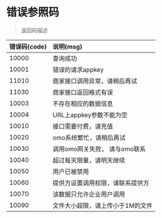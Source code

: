 # 错误参照码

>返回码描述

错误码(code)|说明(msg)
:-|:-
10000|  查询成功
10001|	错误的请求appkey
11010|	商家接口调用异常，请稍后再试
11030|	商家接口返回格式有误
10003|	不存在相应的数据信息
10004|	URL上appkey参数不能为空
10010|	接口需要付费，请充值
10020|	omo系统繁忙，请稍后再试
10030|	调用omo网关失败， 请与omo联系
10040|	超过每天限量，请明天继续
10050|	用户已被禁用
10060|	提供方设置调用权限，请联系提供方
10070|	该数据只允许企业用户调用
10090|	文件大小超限，请上传小于1M的文件